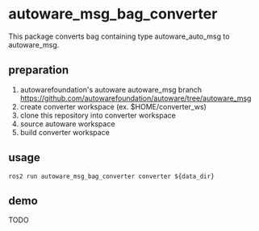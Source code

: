 # autoware_msg_bag_converter

This package converts bag containing type autoware_auto_msg to autoware_msg.

## preparation

1. autowarefoundation's autoware autoware_msg branch <https://github.com/autowarefoundation/autoware/tree/autoware_msg>
2. create converter workspace (ex. $HOME/converter_ws)
3. clone this repository into converter workspace
4. source autoware workspace
5. build converter workspace

## usage

```shell
ros2 run autoware_msg_bag_converter converter ${data_dir}
```

## demo

TODO
